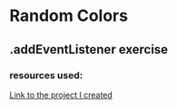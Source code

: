 # Random Colors

## .addEventListener exercise

### resources used:

 [Link to the project I created](https://verson-tech.github.io/Random-Colors--addEventListner---exercise-/)